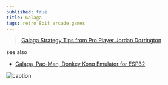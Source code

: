 ```yaml
---
published: true
title: Galaga
tags: retro 8bit arcade games
---
```

> [Galaga Strategy Tips from Pro Player Jordan Dorrington](https://www.youtube.com/watch?v=_EwqGlElSWw)

see also
- [	Galaga, Pac-Man, Donkey Kong Emulator for ESP32](https://news.ycombinator.com/item?id=34539811)

![caption](https://external-content.duckduckgo.com/iu/?u=https%3A%2F%2Ftse1.mm.bing.net%2Fth%3Fid%3DOIP.2gd-gjAuyeONqla04N8ZPAHaEK%26pid%3DApi&f=1)
